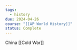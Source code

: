 ```yaml
---
tags:
  - history
due: 2024-04-26
course: "[[AP World History]]"
status: Complete
---
```

China [[Cold War]]